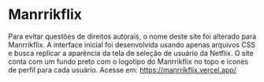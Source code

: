 # Manrrikflix
Para evitar questões de direitos autorais, o nome deste site foi alterado para Manrrikflix. A interface inicial foi desenvolvida usando apenas arquivos CSS e busca replicar a aparência da tela de seleção de usuário da Netflix. O site conta com um fundo preto com o logotipo do Manrrikflix no topo e ícones de perfil para cada usuário.
Acesse em: https://manrrikflix.vercel.app/
